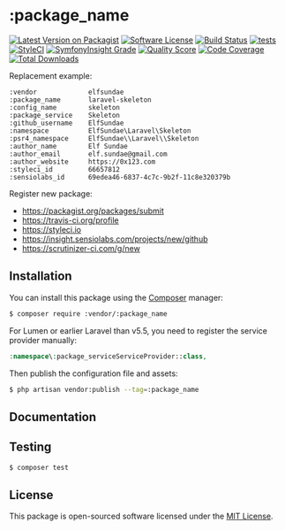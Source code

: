 # :package_name

[![Latest Version on Packagist](https://img.shields.io/packagist/v/:vendor/:package_name.svg?style=flat-square)](https://packagist.org/packages/:vendor/:package_name)
[![Software License](https://img.shields.io/badge/license-MIT-brightgreen.svg?style=flat-square)](LICENSE.md)
[![Build Status](https://img.shields.io/travis/:github_username/:package_name/master.svg?style=flat-square)](https://travis-ci.org/:github_username/:package_name)
[![tests](https://github.com/:github_username/:package_name/actions/workflows/tests.yml/badge.svg)](https://github.com/:github_username/:package_name/actions/workflows/tests.yml)
[![StyleCI](https://styleci.io/repos/:styleci_id/shield)](https://styleci.io/repos/:styleci_id)
[![SymfonyInsight Grade](https://img.shields.io/symfony/i/grade/:sensiolabs_id?style=flat-square)](https://insight.symfony.com/projects/:sensiolabs_id)
[![Quality Score](https://img.shields.io/scrutinizer/g/:github_username/:package_name.svg?style=flat-square)](https://scrutinizer-ci.com/g/:github_username/:package_name)
[![Code Coverage](https://img.shields.io/scrutinizer/coverage/g/:github_username/:package_name/master.svg?style=flat-square)](https://scrutinizer-ci.com/g/:github_username/:package_name/?branch=master)
[![Total Downloads](https://img.shields.io/packagist/dt/:vendor/:package_name.svg?style=flat-square)](https://packagist.org/packages/:vendor/:package_name)

Replacement example:

```
:vendor             elfsundae
:package_name       laravel-skeleton
:config_name        skeleton
:package_service    Skeleton
:github_username    ElfSundae
:namespace          ElfSundae\Laravel\Skeleton
:psr4_namespace     ElfSundae\\Laravel\\Skeleton
:author_name        Elf Sundae
:author_email       elf.sundae@gmail.com
:author_website     https://0x123.com
:styleci_id         66657812
:sensiolabs_id      69edea46-6837-4c7c-9b2f-11c8e320379b
```

Register new package:

- https://packagist.org/packages/submit
- https://travis-ci.org/profile
- https://styleci.io
- https://insight.sensiolabs.com/projects/new/github
- https://scrutinizer-ci.com/g/new

## Installation

You can install this package using the [Composer](https://getcomposer.org) manager:

```sh
$ composer require :vendor/:package_name
```

For Lumen or earlier Laravel than v5.5, you need to register the service provider manually:

```php
:namespace\:package_serviceServiceProvider::class,
```

Then publish the configuration file and assets:

```sh
$ php artisan vendor:publish --tag=:package_name
```

## Documentation

## Testing

```sh
$ composer test
```

## License

This package is open-sourced software licensed under the [MIT License](LICENSE.md).

